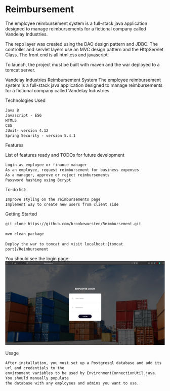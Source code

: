 # Reimbursement
The employee reimbursement system is a full-stack java application designed to manage reimbursements for a fictional company called Vandelay Industries. 

The repo layer was created using the DAO design pattern and JDBC. The controller and servlet layers use an MVC design pattern and the HttpServlet Class. The
front end is all html,css and javascript.

To launch, the project must be built with maven and the war deployed to a tomcat server.

Vandelay Industries Reimbursement System
The employee reimbursement system is a full-stack java application designed to manage reimbursements for a fictional company called Vandelay Industries.

Technologies Used

    Java 8
    Javascript - ES6
    HTML5
    CSS
    JUnit- version 4.12
    Spring Security - version 5.4.1

Features

List of features ready and TODOs for future development

    Login as employee or finance manager
    As an employee, request reimbursement for business expenses
    As a manager, approve or reject reimbursements
    Password hashing using Bcrypt

To-do list:

    Improve styling on the reimbursements page
    Implement way to create new users from client side

Getting Started

    git clone https://github.com/brookewursten/Reimbursement.git

    mvn clean package
    
    Deploy the war to tomcat and visit localhost:{tomcat port}/Reimbursement
    
You should see the login page:
![login page](https://raw.githubusercontent.com/brookewursten/Reimbursement/master/VandelayReimbursement.png?raw=true)

Usage

    After installation, you must set up a Postgresql database and add its url and credentials to the 
    environment variables to be used by EnvironmentConnectionUtil.java. You should manually populate 
    the database with any employees and admins you want to use.

